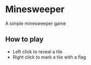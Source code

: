 # Minesweeper
A simple minesweeper game

## How to play
* Left click to reveal a tile
* Right click to mark a tile with a flag
